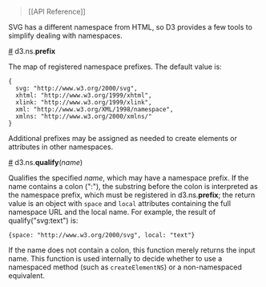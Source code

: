 > [[API Reference]]

SVG has a different namespace from HTML, so D3 provides a few tools to simplify dealing with namespaces.

<a name="prefix" href="#prefix">#</a> d3.ns.<b>prefix</b>

The map of registered namespace prefixes. The default value is:

    {
      svg: "http://www.w3.org/2000/svg",
      xhtml: "http://www.w3.org/1999/xhtml",
      xlink: "http://www.w3.org/1999/xlink",
      xml: "http://www.w3.org/XML/1998/namespace",
      xmlns: "http://www.w3.org/2000/xmlns/"
    }

Additional prefixes may be assigned as needed to create elements or attributes in other namespaces.

<a name="qualify" href="#qualify">#</a> d3.ns.<b>qualify</b>(<i>name</i>)

Qualifies the specified *name*, which may have a namespace prefix. If the name contains a colon (":"), the substring before the colon is interpreted as the namespace prefix, which must be registered in d3.ns.**prefix**; the return value is an object with `space` and `local` attributes containing the full namespace URL and the local name. For example, the result of qualify("svg:text") is:

    {space: "http://www.w3.org/2000/svg", local: "text"}

If the name does not contain a colon, this function merely returns the input name. This function is used internally to decide whether to use a namespaced method (such as `createElementNS`) or a non-namespaced equivalent.
